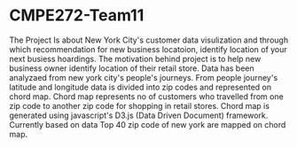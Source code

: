 CMPE272-Team11
==============
The Project Is about New York City's customer data visulization and through which recommendation for new business locatoion, identify location of your next busiess hoardings. The motivation behind project is to help new business owner identify location of their retail store. Data has been analyzaed from new york city's people's journeys. From people journey's latitude and longitude data is divided into zip codes and represented on chord map. 
Chord map represents no of customers who travelled from one zip code to another zip code for shopping in retail stores. 
Chord map is generated using javascript's D3.js (Data Driven Document) framework.
Currently based on data Top 40 zip code of new york are mapped on chord map.
